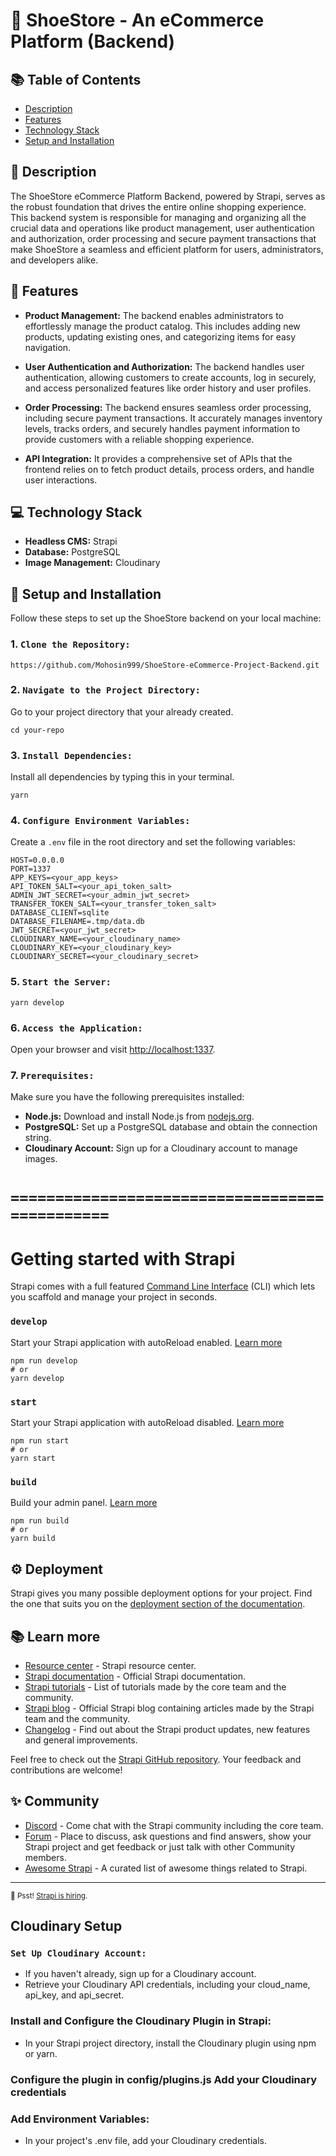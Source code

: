 # 👞 ShoeStore - An eCommerce Platform (Backend)

## 📚 Table of Contents

- [Description](#-description)
- [Features](#-features)
- [Technology Stack](#-technology-stack)
- [Setup and Installation](#-setup-and-installation)

## 📖 Description

The ShoeStore eCommerce Platform Backend, powered by Strapi, serves as the robust foundation that drives the entire online shopping experience. This backend system is responsible for managing and organizing all the crucial data and operations like product management, user authentication and authorization, order processing and secure payment transactions that make ShoeStore a seamless and efficient platform for users, administrators, and developers alike.

## 🔆 Features

- **Product Management:** The backend enables administrators to effortlessly manage the product catalog. This includes adding new products, updating existing ones, and categorizing items for easy navigation.

- **User Authentication and Authorization:** The backend handles user authentication, allowing customers to create accounts, log in securely, and access personalized features like order history and user profiles.

- **Order Processing:** The backend ensures seamless order processing, including secure payment transactions. It accurately manages inventory levels, tracks orders, and securely handles payment information to provide customers with a reliable shopping experience.

- **API Integration:** It provides a comprehensive set of APIs that the frontend relies on to fetch product details, process orders, and handle user interactions.

## 💻 Technology Stack

- **Headless CMS:** Strapi
- **Database:** PostgreSQL
- **Image Management:** Cloudinary

## 🚀 Setup and Installation

Follow these steps to set up the ShoeStore backend on your local machine:

### 1. `Clone the Repository:`

```
https://github.com/Mohosin999/ShoeStore-eCommerce-Project-Backend.git
```

### 2. `Navigate to the Project Directory:`

Go to your project directory that your already created.

```
cd your-repo
```

### 3. `Install Dependencies:`

Install all dependencies by typing this in your terminal.

```
yarn
```

### 4. `Configure Environment Variables:`

Create a `.env` file in the root directory and set the following variables:

```
HOST=0.0.0.0
PORT=1337
APP_KEYS=<your_app_keys>
API_TOKEN_SALT=<your_api_token_salt>
ADMIN_JWT_SECRET=<your_admin_jwt_secret>
TRANSFER_TOKEN_SALT=<your_transfer_token_salt>
DATABASE_CLIENT=sqlite
DATABASE_FILENAME=.tmp/data.db
JWT_SECRET=<your_jwt_secret>
CLOUDINARY_NAME=<your_cloudinary_name>
CLOUDINARY_KEY=<your_cloudinary_key>
CLOUDINARY_SECRET=<your_cloudinary_secret>
```

### 5. `Start the Server:`

```
yarn develop
```

### 6. `Access the Application:`

Open your browser and visit [http://localhost:1337](http://localhost:1337).

### 7. `Prerequisites:`

Make sure you have the following prerequisites installed:

- **Node.js:** Download and install Node.js from [nodejs.org](https://nodejs.org/en).
- **PostgreSQL:** Set up a PostgreSQL database and obtain the connection string.
- **Cloudinary Account:** Sign up for a Cloudinary account to manage images.

# `==============================================`

# Getting started with Strapi

Strapi comes with a full featured [Command Line Interface](https://docs.strapi.io/developer-docs/latest/developer-resources/cli/CLI.html) (CLI) which lets you scaffold and manage your project in seconds.

### `develop`

Start your Strapi application with autoReload enabled. [Learn more](https://docs.strapi.io/developer-docs/latest/developer-resources/cli/CLI.html#strapi-develop)

```
npm run develop
# or
yarn develop
```

### `start`

Start your Strapi application with autoReload disabled. [Learn more](https://docs.strapi.io/developer-docs/latest/developer-resources/cli/CLI.html#strapi-start)

```
npm run start
# or
yarn start
```

### `build`

Build your admin panel. [Learn more](https://docs.strapi.io/developer-docs/latest/developer-resources/cli/CLI.html#strapi-build)

```
npm run build
# or
yarn build
```

## ⚙️ Deployment

Strapi gives you many possible deployment options for your project. Find the one that suits you on the [deployment section of the documentation](https://docs.strapi.io/developer-docs/latest/setup-deployment-guides/deployment.html).

## 📚 Learn more

- [Resource center](https://strapi.io/resource-center) - Strapi resource center.
- [Strapi documentation](https://docs.strapi.io) - Official Strapi documentation.
- [Strapi tutorials](https://strapi.io/tutorials) - List of tutorials made by the core team and the community.
- [Strapi blog](https://docs.strapi.io) - Official Strapi blog containing articles made by the Strapi team and the community.
- [Changelog](https://strapi.io/changelog) - Find out about the Strapi product updates, new features and general improvements.

Feel free to check out the [Strapi GitHub repository](https://github.com/strapi/strapi). Your feedback and contributions are welcome!

## ✨ Community

- [Discord](https://discord.strapi.io) - Come chat with the Strapi community including the core team.
- [Forum](https://forum.strapi.io/) - Place to discuss, ask questions and find answers, show your Strapi project and get feedback or just talk with other Community members.
- [Awesome Strapi](https://github.com/strapi/awesome-strapi) - A curated list of awesome things related to Strapi.

---

<sub>🤫 Psst! [Strapi is hiring](https://strapi.io/careers).</sub>

## Cloudinary Setup

### `Set Up Cloudinary Account:`

- If you haven't already, sign up for a Cloudinary account.
- Retrieve your Cloudinary API credentials, including your cloud_name, api_key, and api_secret.

### Install and Configure the Cloudinary Plugin in Strapi:

- In your Strapi project directory, install the Cloudinary plugin using npm or yarn.

### Configure the plugin in config/plugins.js Add your Cloudinary credentials

### Add Environment Variables:

- In your project's .env file, add your Cloudinary credentials.
